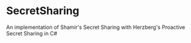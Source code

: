 # SecretSharing
An implementation of Shamir's Secret Sharing with Herzberg's Proactive Secret Sharing in C#
